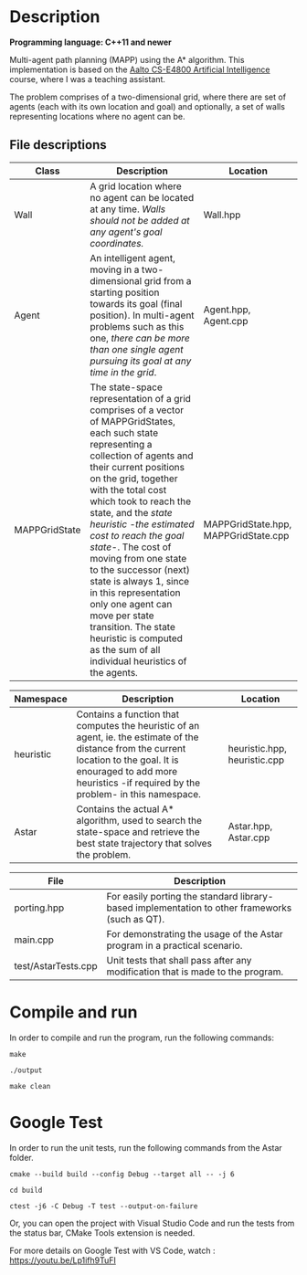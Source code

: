 # Description
**Programming language: C++11 and newer**

Multi-agent path planning (MAPP) using the A* algorithm. This implementation is based on the [Aalto CS-E4800 Artificial Intelligence](https://mycourses.aalto.fi/course/view.php?id=24364) course, where I was a teaching assistant.

The problem comprises of a two-dimensional grid, where there are set of agents (each with its own location and goal) and optionally, a set of walls representing locations where no agent can be.

## File descriptions
| Class            | Description                                                                          | Location  |
| ---------------- | ------------------------------------------------------------------------------------ |-----------|
| Wall             | A grid location where no agent can be located at any time. _Walls should not be added at any agent's goal coordinates._                            | Wall.hpp  |
| Agent            | An intelligent agent, moving in a two-dimensional grid from a starting position towards its goal (final position). In multi-agent problems such as this one, _there can be more than one single agent pursuing its goal at any time in the grid_.| Agent.hpp, Agent.cpp |
| MAPPGridState    | The state-space representation of a grid comprises of a vector of MAPPGridStates, each such state representing a collection of agents and their current positions on the grid, together with the total cost which took to reach the state, and the _state heuristic -the estimated cost to reach the goal state-_. The cost of moving from one state to the successor (next) state is always 1, since in this representation only one agent can move per state transition. The state heuristic is computed as the sum of all individual heuristics of the agents. | MAPPGridState.hpp, MAPPGridState.cpp |

| Namespace        | Description                                                                          | Location  |
| ---------------- | ------------------------------------------------------------------------------------ |-----------|
| heuristic        | Contains a function that computes the heuristic of an agent, ie. the estimate of the distance from the current location to the goal. It is enouraged to add more heuristics -if required by the problem- in this namespace. | heuristic.hpp, heuristic.cpp |
| Astar            | Contains the actual A* algorithm, used to search the state-space and retrieve the best state trajectory that solves the problem. | Astar.hpp, Astar.cpp |

| File             | Description                                                                          |
| ---------------- | ------------------------------------------------------------------------------------ |
| porting.hpp      | For easily porting the standard library-based implementation to other frameworks (such as QT). |
| main.cpp         | For demonstrating the usage of the Astar program in a practical scenario. |
| test/AstarTests.cpp         | Unit tests that shall pass after any modification that is made to the program. |

# Compile and run
In order to compile and run the program, run the following commands:

```make```

```./output```

```make clean```

# Google Test
In order to run the unit tests, run the following commands from the Astar folder.

```cmake --build build --config Debug --target all -- -j 6```

```cd build```

```ctest -j6 -C Debug -T test --output-on-failure```

Or, you can open the project with Visual Studio Code and run the tests from the status bar, CMake Tools extension is needed.

For more details on Google Test with VS Code, watch : https://youtu.be/Lp1ifh9TuFI
